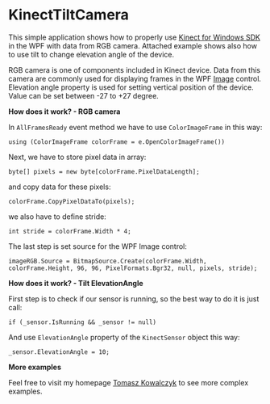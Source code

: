 KinectTiltCamera
=================

This simple application shows how to properly use [Kinect for Windows SDK](http://www.microsoft.com/en-us/kinectforwindows/ "Kinect for Windows SDK") in the WPF with data from RGB camera. Attached example shows also how to use tilt to change elevation angle of the device.

RGB camera is one of components included in Kinect device. Data from this camera are commonly used for displaying frames in the WPF [Image](http://msdn.microsoft.com/en-us/library/system.windows.controls.image.aspx "Image") control.
Elevation angle property is used for setting vertical position of the device. Value can be set between -27 to +27 degree.

**How does it work? - RGB camera**

In `AllFramesReady` event method we have to use `ColorImageFrame` in this way:

`using (ColorImageFrame colorFrame = e.OpenColorImageFrame())`

Next, we have to store pixel data in array:

`byte[] pixels = new byte[colorFrame.PixelDataLength];`

and copy data for these pixels:

`colorFrame.CopyPixelDataTo(pixels);`

we also have to define stride:

`int stride = colorFrame.Width * 4;`

The last step is set source for the WPF Image control:

`imageRGB.Source =
                    BitmapSource.Create(colorFrame.Width,
                    colorFrame.Height,
                    96,
                    96,
                    PixelFormats.Bgr32,
                    null,
                    pixels,
                    stride);`

**How does it work? - Tilt ElevationAngle**

First step is to check if our sensor is running, so the best way to do it is just call:

`if (_sensor.IsRunning && _sensor != null)`

And use `ElevationAngle` property of the `KinectSensor` object this way:

`_sensor.ElevationAngle = 10;`

**More examples**

Feel free to visit my homepage [Tomasz Kowalczyk](http://tomek.kownet.info/ "Tomasz Kowalczyk") to see more complex examples.